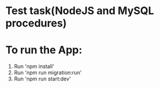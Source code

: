 # Test task(NodeJS and MySQL procedures)

# To run the App:

1. Run 'npm install'
2. Run 'npm run migration:run'
3. Run 'npm run start:dev'
